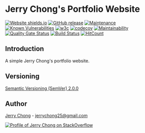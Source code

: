 # Jerry Chong's Portfolio Website

[![Website shields.io](https://img.shields.io/website-up-down-green-red/http/shields.io.svg)](https://jerrychong25.github.io/)
[![GitHub release](https://img.shields.io/github/release/jerrychong25/jerrychong25.github.io.svg)](https://GitHub.com/jerrychong25/jerrychong25.github.io/releases/)
[![Maintenance](https://img.shields.io/badge/Maintained%3F-yes-green.svg)](https://github.com/jerrychong25/jerrychong25.github.io/graphs/commit-activity)
[![Known Vulnerabilities](https://snyk.io/test/github/jerrychong25/jerrychong25.github.io/badge.svg)](https://snyk.io/test/github/jerrychong25/jerrychong25.github.io)
[![w3c](https://img.shields.io/w3c-validation/default?targetUrl=https%3A%2F%2Fjerrychong25.github.io%2F)](https://jerrychong25.github.io/)
[![codecov](https://codecov.io/gh/jerrychong25/jerrychong25.github.io/branch/staging/graph/badge.svg)](https://codecov.io/gh/jerrychong25/jerrychong25.github.io)
[![Maintainability](https://api.codeclimate.com/v1/badges/999e5107780a3be1b883/maintainability)](https://codeclimate.com/github/jerrychong25/jerrychong25.github.io/maintainability)
[![Quality Gate Status](https://sonarcloud.io/api/project_badges/measure?project=jerrychong25_jerrychong25.github.io&metric=alert_status)](https://sonarcloud.io/dashboard?id=jerrychong25_jerrychong25.github.io)
[![Build Status](https://travis-ci.org/jerrychong25/jerrychong25.github.io.svg?branch=staging)](https://travis-ci.org/jerrychong25/jerrychong25.github.io)
[![HitCount](http://hits.dwyl.com/jerrychong25/jerrychong25githubio.svg)](http://hits.dwyl.com/jerrychong25/jerrychong25githubio)

## Introduction

A simple Jerry Chong's portfolio website.

## Versioning

[Semantic Versioning (SemVer) 2.0.0](http://semver.org/)

## Author

[Jerry Chong](https://www.linkedin.com/in/jerry-chong/) - <jerrychong25@gmail.com> 

[![Profile of Jerry Chong on StackOverflow](https://stackoverflow.com/users/flair/5918539.png)](https://stackoverflow.com/users/5918539/jerry-chong)
